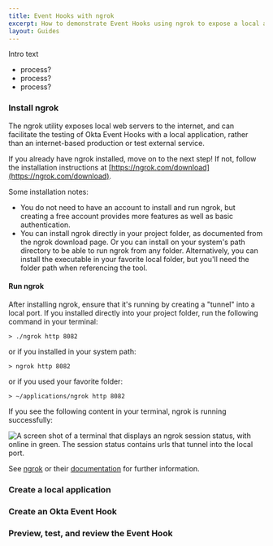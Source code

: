 ```yaml
---
title: Event Hooks with ngrok
excerpt: How to demonstrate Event Hooks using ngrok to expose a local app to the internet.
layout: Guides
---
```


Intro text

- process?
- process?
- process?

### Install ngrok

The ngrok utility exposes local web servers to the internet, and can facilitate the testing of Okta Event Hooks with a local application, rather than an internet-based production or test external service.

If you already have ngrok installed, move on to the next step! If not, follow the installation instructions at [https://ngrok.com/download](https://ngrok.com/download).

Some installation notes:

- You do not need to have an account to install and run ngrok, but creating a free account provides more features as well as basic authentication.
- You can install ngrok directly in your project folder, as documented from the ngrok download page. Or you can install on your system's path directory to be able to run ngrok from any folder. Alternatively, you can install the executable in your favorite local folder, but you'll need the folder path when referencing the tool.

#### Run ngrok

After installing ngrok, ensure that it's running by creating a "tunnel" into a local port. If you installed directly into your project folder, run the following command in your terminal:

```terminal
> ./ngrok http 8082
```

or if you installed in your system path:

```terminal
> ngrok http 8082
```

or if you used your favorite folder:

```terminal
> ~/applications/ngrok http 8082
```

If you see the following content in your terminal, ngrok is running successfully:

![A screen shot of a terminal that displays an ngrok session status, with online in green. The session status contains urls that tunnel into the local port.](/img/ngrok-and-event-hooks-session-status.png)

See [ngrok](https://ngrok.com) or their [documentation](https://ngrok.com/docs) for further information.

### Create a local application

### Create an Okta Event Hook

### Preview, test, and review the Event Hook
